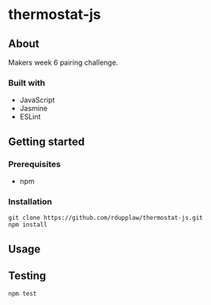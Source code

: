 # thermostat-js

## About

Makers week 6 pairing challenge.

### Built with

- JavaScript
- Jasmine
- ESLint

## Getting started

### Prerequisites

- npm

### Installation

```
git clone https://github.com/rdupplaw/thermostat-js.git
npm install
```

## Usage



## Testing

```
npm test
```
